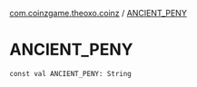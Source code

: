 [com.coinzgame.theoxo.coinz](index.md) / [ANCIENT_PENY](.)

# ANCIENT_PENY

`const val ANCIENT_PENY: String`